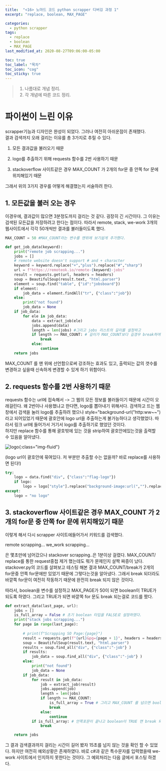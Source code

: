 ```yaml
---
title:  "<16> 노마드 코드 python scrapper 디버깅 과정 1"
excerpt: "replace, boolean, MAX_PAGE"

categories:
  - python scrapper
tags:
  - replace
  - boolean
  - MAX_PAGE
last_modified_at: 2020-08-27T09:06:00-05:00

toc: true
toc_label: "목차"
toc_icon: "cog"
toc_sticky: true
---
```


> 1. 나름대로 개념 정리.  
> 2. 각 개념에 따른 코드 정리.  


# 파이썬이 느린 이유  

scrapper기능과 디자인은 완성이 되었다. 그러나 여전히 아쉬운점이 존재했다.   
결과 검색까지 오래 걸리는 이유를 총 3가지로 추릴 수 있다.  

1. 모든 결과값을 불러오기 때문  

2. logo를 추출하기 위해 requests 함수를 2번 사용하기 때문  

3. stackoverflow 사이트같은 경우 MAX_COUNT 가 2개의 for문 중 안쪽 for 문에 위치해있기 때문 

그래서 위의 3가지 경우를 어떻게 해결했는지 서술하려 한다.  

## 1. 모든값을 불러 오는 경우  

이경우에, 결과값이 많으면 3분정도까지 걸리는 것 같다. 굉장히 긴 시간이다. 그 이유는 검색된 모든값을 저장하려고 한다는 점이다. 따라서 remote, stack, we-work 3개의 웹사이트에서 각각 50개씩만 결과를 불러들이도록 했다.  

```python
MAX_COUNT = 50 #MAX_COUNT라는 변수를 맨위에 보기쉽게 추가했다.

def get_job_data(keyword):
    print("remote job scrapping...")
    jobs = []
    # remote website doesn't support # and + character
    keyword = keyword.replace("+","plus").replace("#","sharp")
    url = f"https://remoteok.io/remote-{keyword}-jobs"
    result = requests.get(url, headers = headers)
    soup = BeautifulSoup(result.text, "html.parser")
    element = soup.find("table", {"id":"jobsboard"})
    if element:
        job_data = element.findAll("tr", {"class":"job"})
    else:
        print("not found")
        job_data = None
    if job_data:
        for ele in job_data:
            data = extract_job(ele)
            jobs.append(data)
            length = len(jobs) #그리고 jobs 리스트의 길이를 설정하고
            if length >= MAX_COUNT: # 길이가 MAX_COUNT보다 길경우 break하여 함수가 끝나도록 했다.
                break
            else:
                continue
    return jobs

```  
MAX_COUNT 를 맨 위에 선언함으로써 강조하는 효과도 있고, 출력되는 값의 갯수를 변경하고 싶을때 신속하게 변경할 수 있게 하기 위함이다.  

## 2. requests 함수를 2번 사용하기 때문  

requests 함수는 url에 접속해서 -> 그 웹의 모든 정보를 불러들이기 때문에 시간이 오래걸린다. 왜 2번이나 사용했냐고 한다면, logo를 뽑아내기 위해서다. 검색하고 뜨는 웹창에서 검색을 눌러 logo를 추출하려 했으나 style="background-url("http:ww~~") 라고 되어있었기 때문에 괄호안에 logo url을 추출하는게 불가능하다고 생각했었다. 따라서 링크 url에 들어가서 거기서 logo를 추출하기로 했었던 것이다.  
하지만 replace 함수를 통해 괄호밖에 있는 것을 strip하여 괄호안에있는것을 출력할 수 있음을 알아냈다.  

![logo](https://yeonghunko.github.io/assets/img/scrap/logo.png){:class="img-fluid"}
  
(logo url이 괄호안에 묶여있다. 저 부분만 추출할 수는 없을까? 바로 replace를 사용하면 된다!)
  
```python
try:
    logo = data.find("div", {"class":"flag-logo"})
    if logo:
        logo = logo["style"].replace("background-image:url(","").replace(")","") #그럼 background-image:url()이 빈공간으로 대체되면서 logo url 만 추출할 수 있다.     
except:
    logo = "no logo"
```
  
## 3. stackoverflow 사이트같은 경우 MAX_COUNT 가 2개의 for문 중 안쪽 for 문에 위치해있기 때문   
  
이렇게 해서 다시 scrapper 사이트에들어가서 키워드를 검색했다.  

remote scrapping...
we_work scrapping...  

은 몇초만에 넘어갔으나 stackover scrapping..은 1분이상 걸렸다. MAX_COUNT/ replace를 통한 request중첩 제거 했는데도 뭐가 문제인지 살짝 짜증이 났다. stackover.py의 코드를 살펴보고 테스팅 해본 결과 MAX_COUNT/break가 2개의 for문중 안쪽 for문에만 있었기 때문에 그렇다는것을 알아냈다. 그래서 break 되더라도 바깥쪽 for문이 여전히 작동하기 때문에 완전히 break 되지 않은 것이다.  

따라서, boolean을 변수를 설정하고 MAX_PAGE가 50이 되면 boolean이 TRUE가 되도록 하였다. 그리고 TRUE가 되면 바깥쪽 for 문도 break 되는걸로 코드를 짰다.  

```python
def extract_data(last_page, url):   
    jobs = [] 
    is_full_array = False # 초기 boolean 타입을 FALSE로 설정하였다.
    print("stack jobs scrapping...")
    for page in range(last_page):
        
        # print(f"Scrapping SO Page:{page}")
        result = requests.get(f"{url}&pg={page + 1}", headers = headers)
        soup = BeautifulSoup(result.text, "html.parser")
        results = soup.find_all("div", {"class":"-job"} )
        if results:
            job_data = soup.find_all("div", {"class":"-job"} )
        else:
            print("not found")
            job_data = None
        if job_data:
            for result in job_data:
                job = extract_job(result)
                jobs.append(job)
                length = len(jobs)
                if length >= MAX_COUNT:
                    is_full_array = True # 그리고 MAX_COUNT 를 넘으면 boolean의 값이 TRUE가 되도록 했다.
                    break
                else:
                    continue     
            if is_full_array: # 안쪽포문이 끝나고 boolean이 TRUE 면 break 되도록 바깥쪽 for문에 코드를 작성했다. 그래서 안쪽 for문이 중단되면서 동시에 바깥쪽 for 문도 중단되도록 설정했다.
                break

    return jobs
```
그 결과 검색결과까지 걸리는 시간이 길어 봤자 15초를 넘지 않는 것을 확인 할 수 있었다. 하지만 여전히 예외상황은 존재하였다. 바로 c#과 같은 특수문자를 입력했을때 we-work 사이트에서 인지하지 못한다는 것이다. 그 예외처리는 다음 글에서 포스팅 하겠다.


